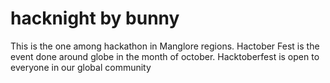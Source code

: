 # hacknight by bunny
This is the one among hackathon in Manglore regions.
Hactober Fest is the event done around globe in the month of october.
Hacktoberfest is open to everyone in our global community
